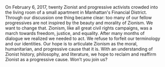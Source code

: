 On February 6, 2017, twenty Zionist and progressive activists crowded into the living room of a small apartment in Manhattan's Financial District. Through our discussion one thing became clear: too many of our fellow progressives are not inspired by the beauty and morality of Zionism. We want to change that. Zionism, like all great civil rights campaigns, was a march towards freedom, justice, and equality. After many months of dialogue we realized we needed to act. We refuse to forfeit our terminology and our identities. Our hope is to articulate Zionism as the moral, humanitarian, and progressive cause that it is. With an understanding of Zionist history, philosophy, and literature, we hope to reclaim and reaffirm Zionist as a progressive cause. Won’t you join us?
